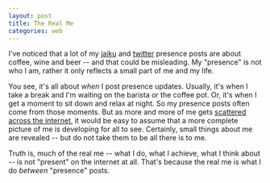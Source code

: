 ```yaml
---
layout: post
title: The Real Me
categories: web
---
```


I've noticed that a lot of my <a href="http://smurph.jaiku.com">jaiku</a> and <a href="http://twitter.com/smurph">twitter</a> presence posts are about coffee, wine and beer -- and that could be misleading. My "presence" is not who I am, rather it only reflects a small part of me and my life.

You see, it's all about _when_ I post presence updates. Usually, it's when I take a break and I'm waiting on the barista or the coffee pot. Or, it's when I get a moment to sit down and relax at night. So my presence posts often come from those moments. But as more and more of me gets [scattered across the internet](http://metasmurph.com), it would be easy to assume that a more complete picture of me is developing for all to see. Certainly, small things about me are revealed -- but do not take them to be all there is to me. 

Truth is, much of the real me -- what I do, what I achieve, what I think about -- is not "present" on the internet at all. That's because the real me is what I do _between_ "presence" posts.
